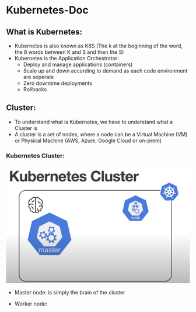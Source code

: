 # Kubernetes-Doc

## What is Kubernetes: 
- Kubernetes is also known as K8S (The k at the beginning of the word, the 8 words between K and S and then the S)
- Kubernetes is the Application Orchestrator:
    + Deploy and manage applications (containers)
    + Scale up and down according to demand as each code environment are seperate
    + Zero downtime deployments
    + Rollbacks

## Cluster: 
- To understand what is Kubernetes, we have to understand what a Cluster is
- A cluster is a set of nodes, where a node can be a Virtual Machine (VM) or Physical Machine (AWS, Azure, Google Cloud or on-prem)

### Kubernetes Cluster: 
![Kubernetes-Cluster](/media/Kub-Cluster.png)

- Master node: is simply the brain of the cluster

- Worker node: 
